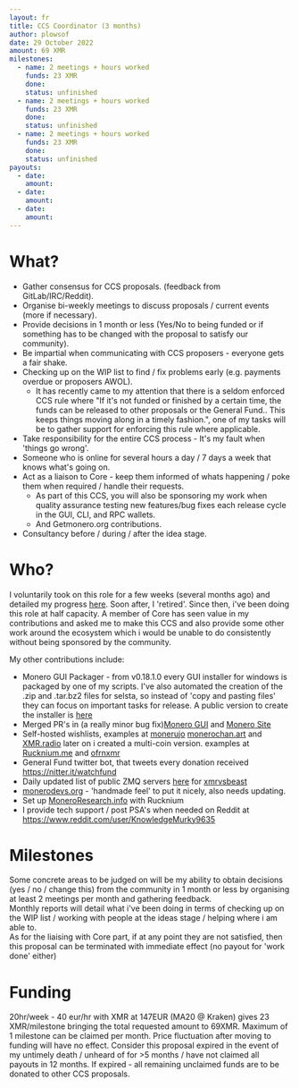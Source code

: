 ```yaml
--- 
layout: fr
title: CCS Coordinator (3 months)
author: plowsof
date: 29 October 2022
amount: 69 XMR
milestones:
  - name: 2 meetings + hours worked
    funds: 23 XMR
    done:
    status: unfinished
  - name: 2 meetings + hours worked
    funds: 23 XMR
    done:
    status: unfinished
  - name: 2 meetings + hours worked
    funds: 23 XMR
    done:
    status: unfinished
payouts:
  - date:
    amount:
  - date:
    amount:
  - date:
    amount:
--- 
```


# What?

- Gather consensus for CCS proposals. (feedback from GitLab/IRC/Reddit).
- Organise bi-weekly meetings to discuss proposals / current events (more if necessary).
- Provide decisions in 1 month or less (Yes/No to being funded or if something has to be changed with the proposal to satisfy our community).
- Be impartial when communicating with CCS proposers - everyone gets a fair shake.
- Checking up on the WIP list to find / fix problems early (e.g. payments overdue or proposers AWOL).
    - It has recently came to my attention that there is a seldom enforced CCS rule where "If it's not funded or finished by a certain time, the funds can be released to other proposals or the General Fund.. This keeps things moving along in a timely fashion.", one of my tasks will be to gather support for enforcing this rule where applicable.
- Take responsibility for the entire CCS process - It's my fault when 'things go wrong'.
- Someone who is online for several hours a day / 7 days a week that knows what's going on.
- Act as a liaison to Core - keep them informed of whats happening / poke them when required / handle their requests.
    - As part of this CCS, you will also be sponsoring my work when quality assurance testing new features/bug fixes each release cycle in the GUI, CLI, and RPC wallets.
    - And Getmonero.org contributions.
- Consultancy before / during / after the idea stage.

# Who?

I voluntarily took on this role for a few weeks (several months ago) and detailed my progress [here](https://www.reddit.com/r/Monero/comments/uj0lyu/what_i_did_last_week_plowsof/). Soon after, I 'retired'. Since then, i've been doing this role at half capacity. A member of Core has seen value in my contributions and asked me to make this CCS and also provide some other work around the ecosystem which i would be unable to do consistently without being sponsored by the community. 

My other contributions include:

- Monero GUI Packager - from v0.18.1.0 every GUI installer for windows is packaged by one of my scripts. I've also automated the creation of the .zip and .tar.bz2 files for selsta, so instead of 'copy and pasting files' they can focus on important tasks for release. A public version to create the installer is [here](https://github.com/plowsof/monero-gui-exe)
- Merged PR's in (a really minor bug fix)[Monero GUI](https://github.com/monero-project/monero-gui/pulls?q=is%3Apr+is%3Amerged+author%3Aplowsof) and [Monero Site]( https://github.com/monero-project/monero-site/pulls?q=is%3Apr+is%3Amerged+author%3Aplowsof+)
- Self-hosted wishlists, examples at [monerujo](https://funding.monerujo.app/) [monerochan.art](https://www.monerochan.art/) and [XMR.radio](https://xmr.radio/)
later on i created a multi-coin version. examples at [Rucknium.me](https://rucknium.me/donate/) and [ofrnxmr](https://getwishlisted.xyz/ofrnxmr/)
- General Fund twitter bot, that tweets every donation received https://nitter.it/watchfund
- Daily updated list of public ZMQ servers [here](https://github.com/plowsof/listen_for_zmq/blob/main/zmq_list.md) for [xmrvsbeast](https://xmrvsbeast.com/p2pool/monero_nodes.html)
- [monerodevs.org](http://www.monerodevs.org/) - 'handmade feel' to put it nicely, also needs updating.
- Set up [MoneroResearch.info](https://moneroresearch.info/) with Rucknium
- I provide tech support / post PSA's when needed on Reddit at https://www.reddit.com/user/KnowledgeMurky9635 

# Milestones
Some concrete areas to be judged on will be my ability to obtain decisions (yes / no / change this) from the community in 1 month or less by organising at least 2 meetings per month and gathering feedback.    
Monthly reports will detail what i've been doing in terms of checking up on the WIP list / working with people at the ideas stage / helping where i am able to.    
As for the liaising with Core part, if at any point they are not satisfied, then this proposal can be terminated with immediate effect (no payout for 'work done' either)

# Funding
20hr/week - 40 eur/hr with XMR at 147EUR (MA20 @ Kraken) gives 23 XMR/milestone bringing the total requested amount to 69XMR. Maximum of 1 milestone can be claimed per month. Price fluctuation after moving to funding will have no effect.
Consider this proposal expired in the event of my untimely death / unheard of for >5 months / have not claimed all payouts in 12 months. If expired - all remaining unclaimed funds are to be donated to other CCS proposals.
